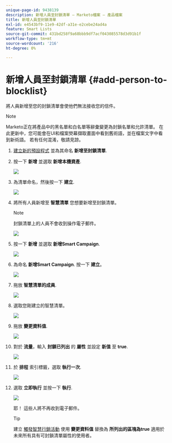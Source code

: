 ```yaml
---
unique-page-id: 9438139
description: 新增人員至封鎖清單 — Marketo檔案 — 產品檔案
title: 新增人員至封鎖清單
exl-id: e4543bf9-11e9-42df-a31e-e2cebe24ad4a
feature: Smart Lists
source-git-commit: 431bd258f9a68bbb9df7acf043085578d3d91b1f
workflow-type: tm+mt
source-wordcount: '216'
ht-degree: 0%

---
```


# 新增人員至封鎖清單 {#add-person-to-blocklist}

將人員新增至您的封鎖清單會使他們無法接收您的信件。

>[!NOTE]
>
>Marketo正在將產品中的黑名單和白名單等辭彙變更為封鎖名單和允許清單。 在此更新中，您可能會在UI和檔案熒幕擷取畫面中看到舊術語，並在檔案文字中看到新術語。 若有任何混淆，敬請見諒。

1. [建立新的預設程式](/help/marketo/product-docs/core-marketo-concepts/programs/creating-programs/create-a-program.md) 並為其命名 **新增至封鎖清單**.

1. 按一下 **新增** 並選取 **新增本機資產**.

   ![](assets/image2015-8-14-11-3a0-3a46.png)

1. 為清單命名，然後按一下 **建立**.

   ![](assets/image2015-8-14-11-3a2-3a26.png)

1. 將所有人員新增至 **智慧清單** 您想要新增至封鎖清單。

   >[!NOTE]
   >
   >封鎖清單上的人員不會收到操作電子郵件。

   ![](assets/three-6.png)

1. 按一下 **新增** 並選取 **新增Smart Campaign**.

   ![](assets/image2015-8-14-11-3a12-3a35.png)

1. 為命名 **新增Smart Campaign**. 按一下 **建立**。

   ![](assets/image2015-8-14-11-3a13-3a36.png)

1. 拖放 **智慧清單的成員**.

   ![](assets/image2015-8-14-11-3a16-3a34.png)

1. 選取您剛建立的智慧清單。

   ![](assets/image2015-8-14-11-3a17-3a5.png)

1. 拖放 **變更資料值**.

   ![](assets/image2015-8-14-11-3a18-3a41.png)

1. 對於 **流量**，輸入 **封鎖已列出** 的 **屬性** 並設定 **新值** 至 **true**.

   ![](assets/image2015-8-14-11-3a21-3a1.png)

1. 於 **排程** 索引標籤，選取 **執行一次**.

   ![](assets/ten.png)

1. 選取 **立即執行** 並按一下 **執行**.

   ![](assets/image2015-8-14-11-3a24-3a50.png)

   耶！ 這些人將不再收到電子郵件。

   >[!TIP]
   >
   >建立 [觸發智慧行銷活動](/help/marketo/product-docs/core-marketo-concepts/smart-campaigns/creating-a-smart-campaign/create-a-new-smart-campaign.md) 使用 **變更資料值** 替換為 **所列出的區塊為true** 適用於未來所有具有可封鎖清單屬性的使用者。
